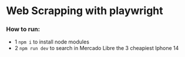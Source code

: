 # Web Scrapping with playwright

### How to run:
* 1 ```npm i``` to install node modules 
* 2 ```npm run dev``` to search in Mercado Libre the 3 cheapiest Iphone 14 